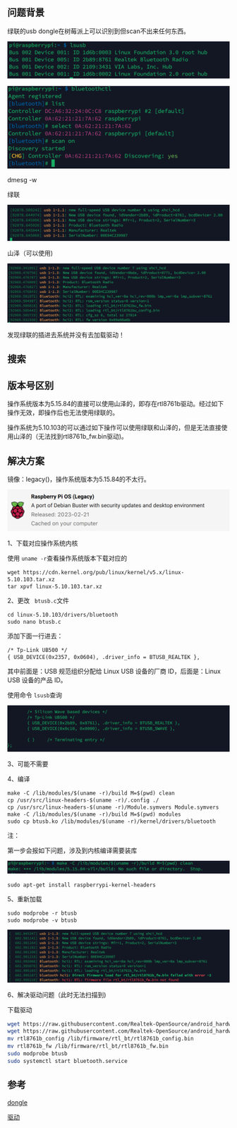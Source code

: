## 问题背景

绿联的usb dongle在树莓派上可以识别到但scan不出来任何东西。

![1680235581358](image/finish/1680235581358.png)

![1680235845808](image/finish/1680235845808.png)

dmesg -w

绿联

![1680236070557](image/finish/1680236070557.png)

山泽（可以使用)

![1680236115088](image/finish/1680236115088.png)

发现绿联的插进去系统并没有去加载驱动！

## 搜索


## 版本号区别

操作系统版本为5.15.84的直接可以使用山泽的，即存在rtl8761b驱动。经过如下操作无效，即操作后也无法使用绿联的。

操作系统为5.10.103的可以通过如下操作可以使用绿联和山泽的，但是无法直接使用山泽的（无法找到rtl8761b_fw.bin驱动)。


## 解决方案

镜像：legacy()，操作系统版本为5.15.84的不太行。

![1680251162987](image/finish/1680251162987.png)

1、下载对应操作系统内核

使用 ``uname -r``查看操作系统版本下载对应的

```
wget https://cdn.kernel.org/pub/linux/kernel/v5.x/linux-5.10.103.tar.xz
tar xpvf linux-5.10.103.tar.xz
```

2、更改 `` btusb.c``文件

```
cd linux-5.10.103/drivers/bluetooth
sudo nano btusb.c
```

添加下面一行进去：

```
/* Tp-Link UB500 */
{ USB_DEVICE(0x2357, 0x0604), .driver_info = BTUSB_REALTEK },
```

其中前面是：USB 规范组织分配给 Linux USB 设备的厂商 ID，后面是：Linux USB 设备的产品 ID。

使用命令 ``lsusb``查询

![1680251896115](image/finish/1680251896115.png)

3、可能不需要

4、编译

```
make -C /lib/modules/$(uname -r)/build M=$(pwd) clean
cp /usr/src/linux-headers-$(uname -r)/.config ./
cp /usr/src/linux-headers-$(uname -r)/Module.symvers Module.symvers
make -C /lib/modules/$(uname -r)/build M=$(pwd) modules
sudo cp btusb.ko /lib/modules/$(uname -r)/kernel/drivers/bluetooth
```

注：

第一步会报如下问题，涉及到内核编译需要装库

![1680240504676](image/finish/1680240504676.png)

```
sudo apt-get install raspberrypi-kernel-headers
```

5、重新加载

```
sudo modprobe -r btusb
sudo modprobe -v btusb
```

![1680248821289](image/finish/1680248821289.png)

6、解决驱动问题（此时无法扫描到)

下载驱动

```bash
wget https://raw.githubusercontent.com/Realtek-OpenSource/android_hardware_realtek/rtk1395/bt/rtkbt/Firmware/BT/rtl8761b_config
wget https://raw.githubusercontent.com/Realtek-OpenSource/android_hardware_realtek/rtk1395/bt/rtkbt/Firmware/BT/rtl8761b_fw
mv rtl8761b_config /lib/firmware/rtl_bt/rtl8761b_config.bin
mv rtl8761b_fw /lib/firmware/rtl_bt/rtl8761b_fw.bin
sudo modprobe btusb
sudo systemctl start bluetooth.service
```

## 参考

[dongle](https://askubuntu.com/questions/1370663/bluetooth-scan-doesnt-detect-any-device-on-ubuntu-21-10)

[驱动](https://askubuntu.com/questions/1339825/ubuntu-21-04-bluetooth-5-0-dongle-does-not-work-and-says-theres-no-firmware)
